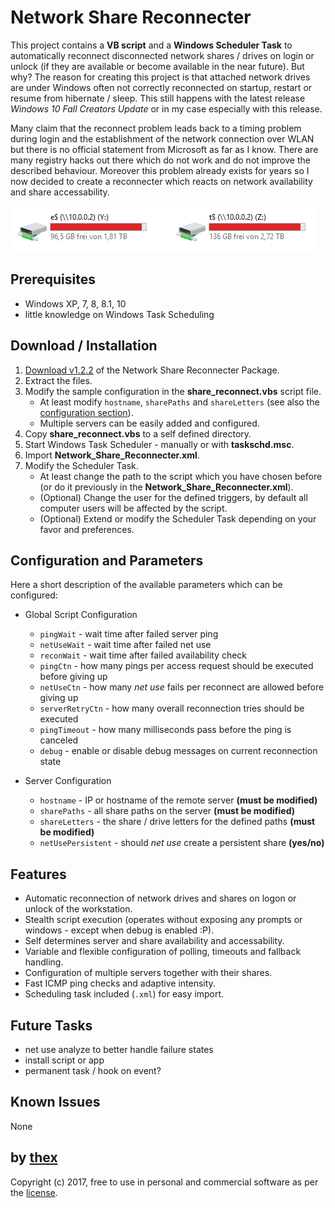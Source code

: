 # Network Share Reconnecter
This project contains a **VB script** and a **Windows Scheduler Task** to automatically reconnect disconnected network shares / drives on login or unlock (if they are available or become available in the near future). But why? The reason for creating this project is that attached network drives are under Windows often not correctly reconnected on startup, restart or resume from hibernate / sleep. This still happens with the latest release *Windows 10 Fall Creators Update* or in my case especially with this release.

Many claim that the reconnect problem leads back to a timing problem during login and the establishment of the network connection over WLAN but there is no official statement from Microsoft as far as I know. There are many registry hacks out there which do not work and do not improve the described behaviour. Moreover this problem already exists for years so I now decided to create a reconnecter which reacts on network availability and share accessability.

![1](/screenshots/drives.png)

## Prerequisites
* Windows XP, 7, 8, 8.1, 10
* little knowledge on Windows Task Scheduling

## Download / Installation
1. [Download v1.2.2](https://github.com/thexmanxyz/network-share-reconnecter/releases/download/v1.2.2/nsr.v1.2.2.zip) of the Network Share Reconnecter Package.
2. Extract the files.
3. Modify the sample configuration in the **share_reconnect.vbs** script file.
   * At least modify `hostname`, `sharePaths` and `shareLetters` (see also the [configuration section](https://github.com/thexmanxyz/network-share-reconnecter/blob/master/src/share_reconnect.vbs#L34-L35)).
   * Multiple servers can be easily added and configured.
4. Copy **share_reconnect.vbs** to a self defined directory.
5. Start Windows Task Scheduler - manually or with **taskschd.msc**.
6. Import **Network_Share_Reconnecter.xml**.
7. Modify the Scheduler Task.
   * At least change the path to the script which you have chosen before (or do it previously in the **Network_Share_Reconnecter.xml**).
   * (Optional) Change the user for the defined triggers, by default all computer users will be affected by the script.
   * (Optional) Extend or modify the Scheduler Task depending on your favor and preferences.

## Configuration and Parameters
Here a short description of the available parameters which can be configured:

* Global Script Configuration
  * `pingWait` - wait time after failed server ping
  * `netUseWait` - wait time after failed net use
  * `reconWait` - wait time after failed availability check
  * `pingCtn` - how many pings per access request should be executed before giving up
  * `netUseCtn` - how many *net use* fails per reconnect are allowed before giving up
  * `serverRetryCtn` - how many overall reconnection tries should be executed
  * `pingTimeout` - how many milliseconds pass before the ping is canceled
  * `debug` - enable or disable debug messages on current reconnection state

* Server Configuration
  * `hostname` - IP or hostname of the remote server **(must be modified)**
  * `sharePaths` - all share paths on the server **(must be modified)**
  * `shareLetters` - the share / drive letters for the defined paths **(must be modified)**
  * `netUsePersistent` - should *net use* create a persistent share **(yes/no)**

## Features
* Automatic reconnection of network drives and shares on logon or unlock of the workstation.
* Stealth script execution (operates without exposing any prompts or windows - except when debug is enabled :P).
* Self determines server and share availability and accessability.
* Variable and flexible configuration of polling, timeouts and fallback handling.
* Configuration of multiple servers together with their shares.
* Fast ICMP ping checks and adaptive intensity.
* Scheduling task included (`.xml`) for easy import.

## Future Tasks
* net use analyze to better handle failure states
* install script or app
* permanent task / hook on event?

## Known Issues
None

## by [thex](https://github.com/thexmanxyz)
Copyright (c) 2017, free to use in personal and commercial software as per the [license](/LICENSE.md).
